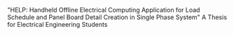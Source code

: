 "HELP: Handheld Offline Electrical Computing Application for Load Schedule and Panel Board Detail Creation in Single Phase System"
A Thesis for Electrical Engineering Students
